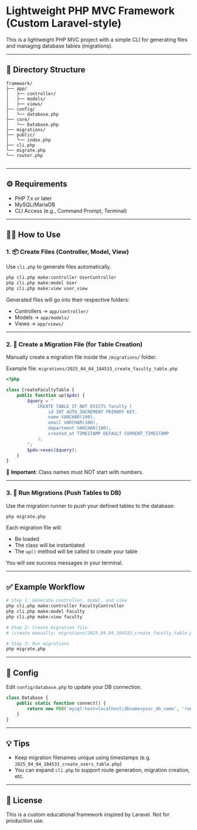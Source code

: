 # Lightweight PHP MVC Framework (Custom Laravel-style)

This is a lightweight PHP MVC project with a simple CLI for generating files and managing database tables (migrations).

---

## 📁 Directory Structure

```
framework/
├── app/
│   ├── controller/
│   ├── models/
│   ├── views/
├── config/
│   └── database.php
├── core/
│   └── Database.php
├── migrations/
├── public/
│   └── index.php
├── cli.php
└── migrate.php
└── router.php


```

---

## ⚙️ Requirements

- PHP 7.x or later
- MySQL/MariaDB
- CLI Access (e.g., Command Prompt, Terminal)

---

## 👨‍🛠️ How to Use

### 1. 📦 Create Files (Controller, Model, View)

Use `cli.php` to generate files automatically.

```bash
php cli.php make:controller UserController
php cli.php make:model User
php cli.php make:view user_view
```

Generated files will go into their respective folders:
- Controllers → `app/controller/`
- Models → `app/models/`
- Views → `app/views/`

---

### 2. 🧱 Create a Migration File (for Table Creation)

Manually create a migration file inside the `/migrations/` folder.

Example file: `migrations/2025_04_04_184533_create_faculty_table.php`
<!-- php cli.php make:migration create_user_table -->

```php
<?php

class CreateFacultyTable {
    public function up($pdo) {
        $query = "
            CREATE TABLE IF NOT EXISTS faculty (
                id INT AUTO_INCREMENT PRIMARY KEY,
                name VARCHAR(100),
                email VARCHAR(100),
                department VARCHAR(100),
                created_at TIMESTAMP DEFAULT CURRENT_TIMESTAMP
            );
        ";
        $pdo->exec($query);
    }
}
```

📝 **Important**: Class names must NOT start with numbers.

---

### 3. 🚀 Run Migrations (Push Tables to DB)

Use the migration runner to push your defined tables to the database:

```bash
php migrate.php
```

Each migration file will:
- Be loaded
- The class will be instantiated
- The `up()` method will be called to create your table

You will see success messages in your terminal.

---

## ✅ Example Workflow

```bash
# Step 1: Generate controller, model, and view
php cli.php make:controller FacultyController
php cli.php make:model Faculty
php cli.php make:view faculty

# Step 2: Create migration file
# (create manually: migrations/2025_04_04_184533_create_faculty_table.php)

# Step 3: Run migrations
php migrate.php
```

---

## 🔧 Config

Edit `config/database.php` to update your DB connection.

```php
class Database {
    public static function connect() {
        return new PDO('mysql:host=localhost;dbname=your_db_name', 'root', '');
    }
}
```

---

## 💡 Tips

- Keep migration filenames unique using timestamps (e.g. `2025_04_04_184533_create_users_table.php`)
- You can expand `cli.php` to support route generation, migration creation, etc.

---

## 📌 License

This is a custom educational framework inspired by Laravel. Not for production use.

